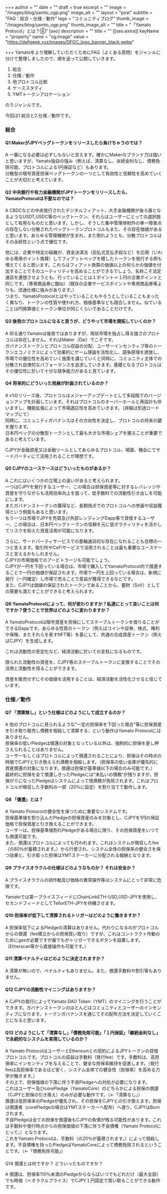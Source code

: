 +++
author = ""
date = ""
draft = true
excerpt = ""
image = "/images/blog/yamto_ogp.png"
image_alt = ""
layout = "post"
subtitle = "FAQ：総合・仕様／動作"
tags = "コミュニティブログ"
thumb_image = "/images/blog/yamto_ogp.png"
thumb_image_alt = ""
title = "「Yamato Protocol」とは？⑥"
[seo]
description = ""
title = ""
[[seo.extra]]
keyName = "property"
name = "og:image"
value = "https://defigeek.xyz/images/DFGC_logo_banner_black.webp"

+++
Yamatoをより理解していただくためにFAQ（よくある質問）をジャンルに分けて整理しましたので、順を追って公開していきます。

1. 総合
2. 仕様／動作
3. 他プロトコル比較
4. ケーススタディ
5. YMTトークンアロケーション

の５ジャンルです。  
  
今回は1.総合と2.仕様／動作です。

### 総合

#### Q1 MakerがJPYペッグトークンをリリースしたら負けちゃうのでは？

A 一番になる必要は必ずしもないと言えます。確かにMakerのブランド力は強いと思いますが、Yamato独自の強み（例えば、清算なし、永続金利なし、債務免除可能、プロトコルによる1円保証など）もあります。  
分散型の暗号資産担保ペッグトークンの一つとして有効性と信頼性を高めていくことが大切だと考えています。

#### Q2 中央銀行や有力金融機関がJPYトークンをリリースしたら、YamatoProtocolは不要なのでは？

A CBDCなどの中央発行されたデジタルフィアット、大手金融機関が後ろ盾となるようなUSDT,USDC等のペッグトークン、それらはユーザーにとっての選択肢として有用なものだと思います。しかし、そうした集中管理体制外の単一障害点の存在しない分散されたペッグトークンプロトコルもまた、その存在価値があると思います。あらゆる管理機関が生まれ、また倒れようとも、分散プロトコルはその永続性という点で優位です。

他には、企業や特定の組織が、資金決済法（前払式支払手段など）を応用（いわゆる専用ポイント換算）してフィアットペッグを模したトークンを発行する例も増えてくると思います。これらはフィアット換算の価値以上の何らかの価値を付加することでそのユーティリティを高めることができるでしょう。名称こそ法定通貨を連想させようとも、行っていることは１ポイント＝１円の企業ポイントと同じです。（専用商品券に酷似）（既存の企業サービスポイントや専用商品券等よりも、流通仕様に強みがあります。）  
つまり、YamatoProtocolとはやっていることもやろうとしていることもまったく異なり、トークンの性質や使われ方、価値基準なども競合しません。似ていることは円換算値とトークン単位が同じくらいであることだけです。

#### Q3 後発のプロトコルになると思うが、どうやって市場を開拓していくのか？

A 仰る通りYamatoは後発ではありますが、現状市場を独占し得る強さのプロトコルは存在しません。それはMaker（Dai）でこそです。  
ガバナンストークンとプロトコル収益の分配、ユーザーインセンティブ等のトークンエコノミクスによって効果的にゲーム理論を活性化し、競争原理を誘発し、市場での優位性を高めていく施策を講じていくと同時に、コミュニティ主体での分散され自律的なパフォーマンスを追求していきます。基礎となるプロトコルはその優位性に於いて十分な競争能力があると見ています。

#### Q4 将来的にどういった発展が計画されているのか？

A v1のリリース後、プロトコルはメジャーアップデートとして多段階でのバージョンアップを計画しています。それはプロトコルのオーバーホールと再設計も伴いますし、機能拡張によって市場適応性を高めていきます。（詳細は別途ロードマップにて）  
同時に、コミュニティガバナンスはその方向性を決定し、プロトコルの将来の鍵を握ります。  
日本円ペッグの分散型トークンとして最も大きな市場シェアを握ることが重要であると考えています。

CJPYが金融資産又は金融ツールとしてあらゆるプロトコル、場面、機会にてサードパーティにて活用されることが理想です。

#### Q5 CJPYのユースケースはどういったものがあるか？

A これにはいくつかの立場上の違いがあると考えられます。  
一つはCJPYを発行するユーザー、この場合は担保資産等に対するレバレッジや資産を守りながらも活用効率向上を狙って、低手数料での流動性引き出しを可能にします。  
またガバナンストークンの獲得など、長期視点でのプロトコルへの参画や収益獲得という側面もあると思います。  
もう一つは市場でJPYを売買及び外部レンディングDapp等で貸借するユーザー、この場合は、日本円ペッグトークンの信頼を元に低ボラティリティを活かしてリスクを抑えた資産活用が可能になります。

さらに、サードパーティサービスでの基軸通貨的な存在になれることも目標の一つと言えます。取引所やCeFiサービスで活用されることは最も重要なユースケースと言えるかもしれません。  
CJPYの市場価格でのアービトラージも可能でしょう。  
CJPYが一円を下回っている場合は、市場で購入してYamatoProtocol内で償還することで一円の価値が保証されます。市場で一円を上回っている場合は、新規に発行（一円確定）し市場で売ることで差益が獲得できるなどです。  
また、CJPYは価値の保証されたトークンであることから、蓄財（SoV）としての需要も満たすことができると考えられます。

#### Q6 YamatoProtocolによって、何が変わりますか？私達にとって良いことは何ですか？使うことで世界はどのように変わりますか？

A YamatoProtocolは暗号資産を担保にしてステーブルトークンを借りることができるDappです。あらゆる性質のトークン（例えばコインや証券、株式、権利や保険、またそれらを表すNFT等）を基にして、共通の合成資産トークン（例えばCJPY）を生成します。

これは流動性の安定化など、経済活動に於いての支柱になるものです。

限られた流動性の資産を、CJPY等のステーブルトークンに変換することでその活用と流動性を得ることができます。

資産を販売せずにその価値を活用することは、経済活動を活性化させると信じています。

### 仕様／動作

#### Q7 「清算無し」という仕様はどのようにして成立するのか？

A 他のプロトコルに見られるような”一定の担保率を下回った場合”等に担保資産を引き取り販売し債務を相殺して清算する、という動作はYamato Protocolにはありません。  
担保率の低いPledgeは償還の対象となっている以外は、強制的に担保を差し押さえられることはありません。  
ユーザーもしくはプロトコルによって償還されることにより、担保はその時点の時価でCJPYと引き換えられ債務を相殺します。（担保率の低い金庫が優先的に資産償還の対象になります。償還は担保が基準値以下の場合のみ可能です。）  
最終的に担保を全て償還しきったPledgeには”未払いの債務”が残りますが、担保が０になったPledgeはシステムによって残債務が免除されます。これはプロトコルが徴収した手数料の一部（20%に設定）を割り当てて動作します。

#### Q8 「償還」とは？

A Yamato Protocolの健全性を保つために重要なシステムです。  
担保基準値を割り込んだPledgeの担保資産のみを対象とし、CJPYを1円の保証価格で担保資産と引き換えることができます。  
ユーザーは、担保基準値割れPledgeがある場合に限り、その担保資産をいつでも償還可能です。  
また、償還はプロトコルによっても行われます。これはシステムが徴収したfee（の80％が蓄積されます。）から行使され、システム全体の担保率の健全さを保つ効果と、引き取った担保はYMTステーカーに分配される報酬となります。

#### Q9 プライスオラクルの仕様はどのようなものか？ それは安全か？

A プライスオラクルの誤作動及び価格の異常操作等はシステムにとって非常に危険です。

Yamatoでは第一プライスフィードにChainLinkETH-USD,USD-JPYを使用し、セカンドフィードとしてTellorETH-JPYを待機させます。

#### Q10 担保率が低下して清算されるトリガーはどのように働きますか？

A 担保率低下によるPledgeの清算はありません。代わりになるのがプロトコルからの償還（fee積立からの担保買い取り）ですが、これはコントラクト作動のためにgasが必要ですが誰でもがトリガーできるボタンを設置します。（Etherscan等から直接操作も可能です。）

#### Q11 清算ペナルティはどのように決定されますか？

A 清算が無いので、ペナルティもありません。また、償還手数料や割引等もありません。

#### Q12 CJPYの流動性マイニングはありますか？

A CJPYの発行によってYamato DAO Token（YMT）のマイニングを行うことができます。ガバナンストークンのほとんどはコミュニティとユーザーのインセンティブになります。トークンガバナンスを通じてその配布方法を決定していくことになると思います。

#### Q13 どのようにして「清算なし」「債務免除可能」「１円保証」「継続金利なし」で永続的なシステムを実現しているのか？

A Yamato ProtocolはユーザーとEthereumとの契約によるJPYトークンの貸借プロトコルです。プロトコルの収益は手数料（発行fee）です。手数料は、高担保率にインセンティブを与えることで、健全な担保率維持を促進します。（発行feeは高担保率であるほど安く、システム全体での健全性（担保率）を高める力学が働きます。）  
その上で、担保価値の下落に伴う不良Pledgeへの対処が必要になります。  
これはユーザー及びcorePledge（YamatoCore）のどちらかによる担保の償還（CJPYと担保の引き換え）のみが必要な動作です。（←「清算なし」）  
償還は低担保率のPledgeが優先され、その担保をCJPYとの引き換えます。担保は償還者（corePledgeの場合はYMTステーカーへ配布）へ渡り、CJPYはBurnされます。  
不良Pledgeは全ての担保を償還後もCJPYの負債が残る可能性があります。これは手数料や発行時点からの担保価値の下落に伴う不良債権（Yamato Protocolにとって。）となります。  
これをYamato Protocolは、手数料（の20％が蓄積されます。）によって相殺します。不良債権を持ったPledgeはYamatoCoreによって債務免除されるということです。（←「債務免除可能」）

####   
Q14 償還とは何ですか？ どういったものですか？

A 償還は、担保率110％未満のPledgeからならばいつでもどれだけ（最大全部）でも時価（＝オラクルプライス）でCJPY１円固定で買い取ることができる動作です。